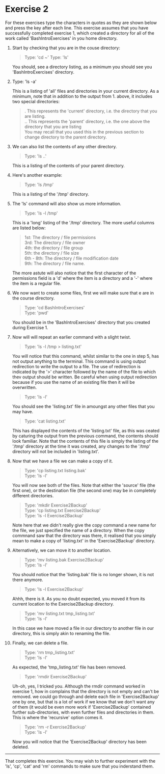 # Exercise 2

For these exercises type the characters in quotes as they are shown below and press the <Return> key after each line. This exercise assumes that you have successfully completed exercise 1, which created a directory for all of the work called 'BashIntroExercises' in you home directory.

1. Start by checking that you are in the couse directory:

    >   Type: 'cd ~'
    >   Type: 'ls'

    You should, see a directory listing, as a minimum you should see you 'BashIntroExercises' directory.

2. Type: 'ls -a'

    This is a listing of 'all' files and directories in your current directory. As a minimum, note that in addition to the output from 1. above, it includes two special directories:

    >   .  This represents the 'current' directory, i.e. the directory that you are listing.  
    >   .. This represents the 'parent' directory, i.e. the one above the directory that you are listing  
    You may recall that you used this in the previous section to change directory to the parent directory.

3. We can also list the contents of any other directory.

    >   Type: 'ls ..'

    This is a listing of the contents of your parent directory.

4. Here's another example:

    >   Type: 'ls /tmp'

    This is a listing of the '/tmp' directory.

5. The 'ls' command will also show us more information.

    >   Type: 'ls -l /tmp'

    This is a 'long' listing of the '/tmp' directory. The more useful columns are listed below:  
    >   1st: The directory / file permissions  
    >   3rd: The directory / file owner  
    >   4th: the directory / file group  
    >   5th: the directory / file size  
    >   6th - 8th: The directory / file modification date  
    >   9th: The directory / file name.  

    The more astute will also notice that the first character of the permissions field is a 'd' where the item is a directory and a '-' where the item is a regular file.

6. We now want to create some files, first we will make sure that e are in the course directory.

    >   Type: 'cd BashIntroExercises'  
    >   Type: 'pwd'

    You should be in the 'BashIntroExercises' directory that you created during Exercise 1.

7. Now will will repeat an earlier command with a slight twist.

    >    Type: 'ls -l /tmp > listing.txt'

    You will notice that this command, whilst similar to the one in step 5, has not output anything to the terminal. This command is using output redirection to write the output to a file. The use of redirection is indicated by the '>' character followed by the name of the file to which thev output should be written.  Be careful when using output redirection because if you use the name of an existing file then it will be overwritten.

    >   Type: 'ls -l'

    You should see the 'listing.txt' file in amoungst any other files that you may have.

    >   Type: 'cat listing.txt'

    This has displayed the contents of the 'listing.txt' file, as this was ceated by caturing the output from the previous command, the contents should look familiar. Note that the contents of this file is simply the listing of the '/tmp' directory at the time it was created, any changes to the '/tmp' directory will not be included in 'listing.txt'.

8. Now that we have a file we can make a copy of it.

    >   Type: 'cp listing.txt listing.bak'  
    >   Type: 'ls -l'

    You will now see both of the files. Note that either the 'source' file (the first one), or the destination file (the second one) may be in completely different directories.

    >   Type: 'mkdir Exercise2Backup'  
    >   Type: 'cp listing.txt Exercise2Backup'  
    >   Type: 'ls -l Exercise2Backup'

    Note here that we didn't really give the copy command a new name for the file, we just specified the name of a directory.  When the copy commnand saw that the directory was there, it realised that you simply mean to make a copy of 'listing.txt' in the 'Exercise2Backup' directory.

9. Alternatively, we can move it to another location.

    >   Type: 'mv listing.bak Exercise2Backup'  
    >   Type: 'ls -l'

    You should notice that the 'listing.bak' file is no longer shown, it is not there anymore.

    >   Type: 'ls -l Exercise2Backup'

    Ahhh, there is it.  As you no doubt expected, you moved it from its current location to the Exercise2Backup directory.

    >   Type: 'mv listing.txt tmp_listing.txt'  
    >   Type: 'ls -l'

    In this case we have moved a file in our directory to another file in our directory, this is simply akin to renaming the file.

10. Finally, we can delete a file.

    >   Type: 'rm tmp_listing.txt'  
    >   Type: 'ls -l'

    As expected, the 'tmp_listing.txt' file has been removed.

    >   Type: 'rmdir Exercise2Backup'

    Uh-oh, yes, I tricked you. Although the rmdir command worked in exercise 1, how in complains that the directory is not empty and can't be removed. we could go through and delete each file in 'Exercise2Backup' one by one, but that is a lot of work if we know that we don't want any of them (it would be even more work if 'Exercise2Backup' contained further sub-directories, with even further files and directories in them. This is where the 'recursive' option comes it.

    >   Type: 'rm -r Exercise2Backup'  
    >   Type: 'ls -l'

    Now you will notice that the 'Exercise2Backup' directory has been deleted.  

----
That completes this exercise. You may wish to further experiment with the 'ls', 'cp', 'cat' and 'rm' commands to make sure that you inderstand them.
